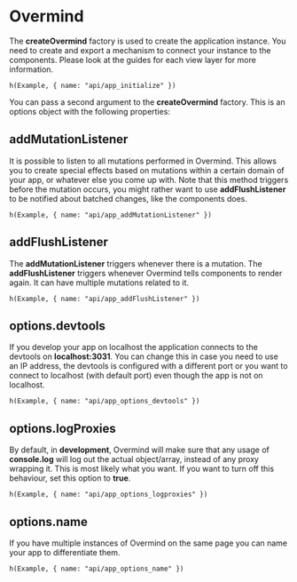 # Overmind

The **createOvermind** factory is used to create the application instance. You need to create and export a mechanism to connect your instance to the components. Please look at the guides for each view layer for more information.

```marksy
h(Example, { name: "api/app_initialize" })
```

You can pass a second argument to the **createOvermind** factory. This is an options object with the following properties:

## addMutationListener

It is possible to listen to all mutations performed in Overmind. This allows you to create special effects based on mutations within a certain domain of your app, or whatever else you come up with. Note that this method triggers before the mutation occurs, you might rather want to use **addFlushListener** to be notified about batched changes, like the components does.

```marksy
h(Example, { name: "api/app_addMutationListener" })
```

## addFlushListener

The **addMutationListener** triggers whenever there is a mutation. The **addFlushListener** triggers whenever Overmind tells components to render again. It can have multiple mutations related to it.

```marksy
h(Example, { name: "api/app_addFlushListener" })
```

## options.devtools
If you develop your app on localhost the application connects to the devtools on **localhost:3031**. You can change this in case you need to use an IP address, the devtools is configured with a different port or you want to connect to localhost (with default port) even though the app is not on localhost.

```marksy
h(Example, { name: "api/app_options_devtools" })
```

## options.logProxies
By default, in **development**, Overmind will make sure that any usage of **console.log** will log out the actual object/array, instead of any proxy wrapping it. This is most likely what you want. If you want to turn off this behaviour, set this option to **true**.

```marksy
h(Example, { name: "api/app_options_logproxies" })
```

## options.name
If you have multiple instances of Overmind on the same page you can name your app to differentiate them.

```marksy
h(Example, { name: "api/app_options_name" })
```
